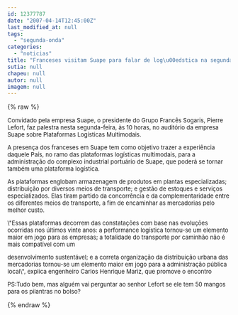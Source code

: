 ```yaml
---
id: 12377787
date: "2007-04-14T12:45:00Z"
last_modified_at: null
tags:
  - "segunda-onda"
categories:
  - "noticias"
title: "Franceses visitam Suape para falar de log\u00edstica na segunda. Com ou sem 50 pilas no colete?"
sutia: null
chapeu: null
autor: null
imagem: null
---
```

{% raw %}
<p><FONT size=2></p>
<p><P>Convidado pela empresa Suape, o presidente do Grupo Francês Sogaris, Pierre Lefort, faz palestra nesta segunda-feira, às 10 horas, no auditório da empresa Suape sobre Plataformas Logísticas Multimodais. </P></p>
<p><P>A presença dos franceses em Suape tem como objetivo trazer a experiência daquele País, no ramo das plataformas logísticas multimodais, para a administração do complexo industrial portuário de Suape, que poderá se tornar também uma plataforma logística.</P></p>
<p><P>As plataformas englobam armazenagem de produtos em plantas especializadas; distribuição por diversos meios de transporte; e gestão de estoques e serviços especializados. Elas tiram partido da concorrência e da complementaridade entre os diferentes meios de transporte, a fim de encaminhar as mercadorias pelo melhor custo. </P></p>
<p><P>\"Essas plataformas decorrem das constatações com base nas evoluções ocorridas nos últimos vinte anos: a performance logística tornou-se um elemento maior em jogo para as empresas; a totalidade do transporte por caminhão não é mais compatível com um</P></p>
<p><P>desenvolvimento sustentável; e a correta organização da distribuição urbana das mercadorias tornou-se um elemento maior em jogo para a administração pública local\", explica engenheiro Carlos Henrique Mariz, que promove o encontro</P></p>
<p><P>PS:Tudo bem, mas alguém vai perguntar ao senhor Lefort se ele tem 50 mangos para os pilantras no bolso?</P></FONT> </p>
{% endraw %}